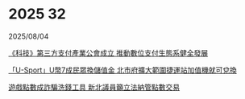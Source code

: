 # 2025 32

2025/08/04

[《科技》第三方支付產業公會成立 推動數位支付生態系健全發展](https://www.chinatimes.com/realtimenews/20250804002909-260410?chdtv)

[「U-Sport」U幣7成民眾換儲值金 北市府擴大範圍捷運站加值機就可兌換](https://udn.com/news/story/7266/8917145)

[遊戲點數成詐騙洗錢工具 新北議員籲立法納管點數交易](https://udn.com/news/story/124490/8916392)